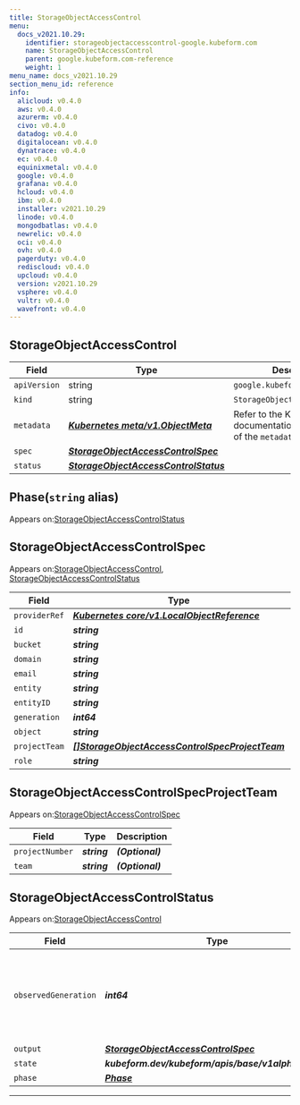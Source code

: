 ```yaml
---
title: StorageObjectAccessControl
menu:
  docs_v2021.10.29:
    identifier: storageobjectaccesscontrol-google.kubeform.com
    name: StorageObjectAccessControl
    parent: google.kubeform.com-reference
    weight: 1
menu_name: docs_v2021.10.29
section_menu_id: reference
info:
  alicloud: v0.4.0
  aws: v0.4.0
  azurerm: v0.4.0
  civo: v0.4.0
  datadog: v0.4.0
  digitalocean: v0.4.0
  dynatrace: v0.4.0
  ec: v0.4.0
  equinixmetal: v0.4.0
  google: v0.4.0
  grafana: v0.4.0
  hcloud: v0.4.0
  ibm: v0.4.0
  installer: v2021.10.29
  linode: v0.4.0
  mongodbatlas: v0.4.0
  newrelic: v0.4.0
  oci: v0.4.0
  ovh: v0.4.0
  pagerduty: v0.4.0
  rediscloud: v0.4.0
  upcloud: v0.4.0
  version: v2021.10.29
  vsphere: v0.4.0
  vultr: v0.4.0
  wavefront: v0.4.0
---
```


## StorageObjectAccessControl
| Field | Type | Description |
| ------ | ----- | ----------- |
| `apiVersion` | string | `google.kubeform.com/v1alpha1` |
|    `kind` | string | `StorageObjectAccessControl` |
| `metadata` | ***[Kubernetes meta/v1.ObjectMeta](https://v1-18.docs.kubernetes.io/docs/reference/generated/kubernetes-api/v1.18/#objectmeta-v1-meta)***|Refer to the Kubernetes API documentation for the fields of the `metadata` field.|
| `spec` | ***[StorageObjectAccessControlSpec](#storageobjectaccesscontrolspec)***||
| `status` | ***[StorageObjectAccessControlStatus](#storageobjectaccesscontrolstatus)***||
## Phase(`string` alias)

Appears on:[StorageObjectAccessControlStatus](#storageobjectaccesscontrolstatus)

## StorageObjectAccessControlSpec

Appears on:[StorageObjectAccessControl](#storageobjectaccesscontrol), [StorageObjectAccessControlStatus](#storageobjectaccesscontrolstatus)

| Field | Type | Description |
| ------ | ----- | ----------- |
| `providerRef` | ***[Kubernetes core/v1.LocalObjectReference](https://v1-18.docs.kubernetes.io/docs/reference/generated/kubernetes-api/v1.18/#localobjectreference-v1-core)***||
| `id` | ***string***||
| `bucket` | ***string***||
| `domain` | ***string***| ***(Optional)*** |
| `email` | ***string***| ***(Optional)*** |
| `entity` | ***string***||
| `entityID` | ***string***| ***(Optional)*** |
| `generation` | ***int64***| ***(Optional)*** |
| `object` | ***string***||
| `projectTeam` | ***[[]StorageObjectAccessControlSpecProjectTeam](#storageobjectaccesscontrolspecprojectteam)***| ***(Optional)*** |
| `role` | ***string***||
## StorageObjectAccessControlSpecProjectTeam

Appears on:[StorageObjectAccessControlSpec](#storageobjectaccesscontrolspec)

| Field | Type | Description |
| ------ | ----- | ----------- |
| `projectNumber` | ***string***| ***(Optional)*** |
| `team` | ***string***| ***(Optional)*** |
## StorageObjectAccessControlStatus

Appears on:[StorageObjectAccessControl](#storageobjectaccesscontrol)

| Field | Type | Description |
| ------ | ----- | ----------- |
| `observedGeneration` | ***int64***| ***(Optional)*** Resource generation, which is updated on mutation by the API Server.|
| `output` | ***[StorageObjectAccessControlSpec](#storageobjectaccesscontrolspec)***| ***(Optional)*** |
| `state` | ***kubeform.dev/kubeform/apis/base/v1alpha1.State***| ***(Optional)*** |
| `phase` | ***[Phase](#phase)***| ***(Optional)*** |
---
